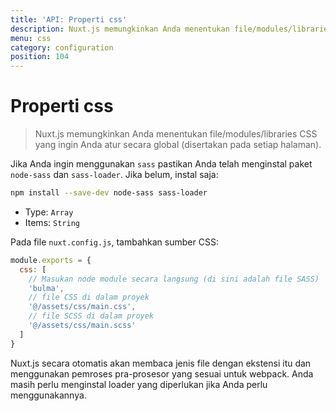 ```yaml
---
title: 'API: Properti css'
description: Nuxt.js memungkinkan Anda menentukan file/modules/libraries CSS yang ingin Anda atur secara global (disertakan pada setiap halaman).
menu: css
category: configuration
position: 104
---
```


# Properti css

> Nuxt.js memungkinkan Anda menentukan file/modules/libraries CSS yang ingin Anda atur secara global (disertakan pada setiap halaman).

Jika Anda ingin menggunakan `sass` pastikan Anda telah menginstal paket `node-sass` dan `sass-loader`. Jika belum, instal saja:

```sh
npm install --save-dev node-sass sass-loader
```

- Type: `Array`
- Items: `String`

Pada file `nuxt.config.js`, tambahkan sumber CSS:

```js
module.exports = {
  css: [
    // Masukan node module secara langsung (di sini adalah file SASS)
    'bulma',
    // file CSS di dalam proyek
    '@/assets/css/main.css',
    // file SCSS di dalam proyek
    '@/assets/css/main.scss'
  ]
}
```

Nuxt.js secara otomatis akan membaca jenis file dengan ekstensi itu dan menggunakan pemroses pra-prosesor yang sesuai untuk webpack. Anda masih perlu menginstal loader yang diperlukan jika Anda perlu menggunakannya.
